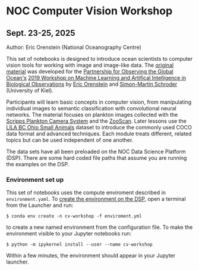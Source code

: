 # NOC Computer Vision Workshop
## Sept. 23-25, 2025

Author: Eric Orenstein (National Oceanography Centre)

This set of notebooks is designed to introduce ocean scientists to computer vision tools for working with image and image-like data. The [original material](https://github.com/eor314/pogo_bioobs19_imaging) was developed for the [Partnership for Observing the Global Ocean's](https://oceandecade.org/actions/partnership-for-observation-of-the-global-ocean-pogo/) [2019 Workshop on Machine Learning and Artifical Intelligence in Biological Observations](https://pogo-ocean.org/capacity-development/activity-related-workshop/pogo-workshop-on-machine-learning-and-artificial-intelligence-in-biological-oceanographic-observations/) by [Eric Orenstein](https://eor314.github.io/) and [Simon-Martin Schroder](https://orcid.org/0000-0002-6603-9907) (University of Kiel). 

Participants will learn basic concepts in computer vision, from manipulating individiual images to semantic classification with convolutional neural networks. The material focuses on plankton images collected with the [Scripps Plankton Camera System](https://aslopubs.onlinelibrary.wiley.com/doi/full/10.1002/lom3.10394) and the [ZooScan](https://sites.google.com/view/piqv/). Later lessons use the [LILA BC Ohio Small Animals](https://lila.science/datasets/ohio-small-animals/) dataset to introduce the commonly used COCO data format and advanced techniques. Each module treats different, related topics but can be used independent of one another. 

The data sets have all been preloaded on the NOC Data Science Platform (DSP). There are some hard coded file paths that assume you are running the examples on the DSP. 

### Environment set up
This set of notebooks uses the compute enviroment described in `environment.yaml`. To [create the environment on the DSP](https://nocacuk.gitlab.io/ocean-informatics/data-science-platform/user-documentation/using-conda.html#), open a terminal from the Launcher and run: 

```
$ conda env create -n cv-workshop -f enviroment.yml
```

to create a new named environment from the configuration file. To make the environment visible to your Jupyter notebooks run: 

```
$ python -m ipykernel install --user --name cv-workshop
```

Within a few minutes, the environment should appear in your Jupyter launcher. 